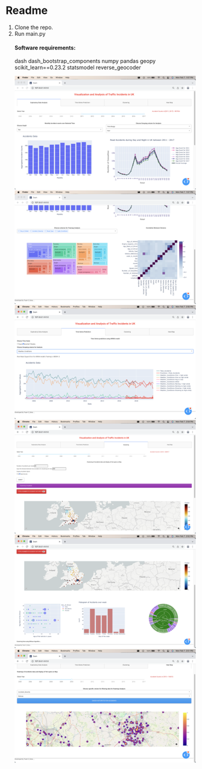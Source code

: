 # Readme

<ol>
<li> Clone the repo.
<li> Run main.py

#### Software requirements:  
dash
dash_bootstrap_components
numpy
pandas
geopy
scikit_learn==0.23.2
statsmodel
reverse_geocoder

![Accidents aggregated over months](Images/screen1a.png?raw=true "Title")
![Accidents aggregated over hour of the day](Images/screen1b.png?raw=true "Title")
![Accidents aggregated over speed limit](Images/screen2.png?raw=true "Title")
![Clustering](Images/screen3a.png?raw=true "Title")
![Time series prediction](Images/screen3b.png?raw=true "Title")
![Heatmap](Images/screen4.png?raw=true "Title")
